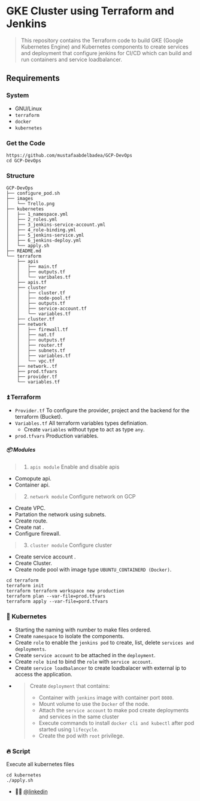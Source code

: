 # GKE Cluster using Terraform and Jenkins


>This repository contains the Terraform code to build GKE (Google Kubernetes Engine) and Kubernetes components to create services and deployment that configure jenkins for CI/CD which can build and run containers and service loadbalancer.  

## Requirements

### System

- GNU/Linux
- `terraform`
- `docker`
- `kubernetes`

### Get the Code
```
https://github.com/mustafaabdelbadea/GCP-DevOps
cd GCP-DevOps
```
### Structure

```
GCP-DevOps
├── configure_pod.sh
├── images
│   └── Trello.png
├── kubernetes
│   ├── 1_namespace.yml
│   ├── 2_roles.yml
│   ├── 3_jenkins-service-account.yml
│   ├── 4_role-binding.yml
│   ├── 5_jenkins-service.yml
│   ├── 6_jenkins-deploy.yml
│   └── apply.sh
├── README.md
└── terraform
    ├── apis
    │   ├── main.tf
    │   ├── outputs.tf
    │   └── varibales.tf
    ├── apis.tf
    ├── cluster
    │   ├── cluster.tf
    │   ├── node-pool.tf
    │   ├── outputs.tf
    │   ├── service-account.tf
    │   └── variables.tf
    ├── cluster.tf
    ├── network
    │   ├── firewall.tf
    │   ├── nat.tf
    │   ├── outputs.tf
    │   ├── router.tf
    │   ├── subnets.tf
    │   ├── variables.tf
    │   └── vpc.tf
    ├── network..tf
    ├── prod.tfvars
    ├── provider.tf
    └── variables.tf
```

### ⏫ Terraform
- `Provider.tf` To configure the provider, project and the backend for the terraform (Bucket).
- `Variables.tf` All terraform variables types definiation.
    - Create `variables` without type to act as type `any`.
- `prod.tfvars` Production variables.
##### :package: Modules

> 1. `apis module` Enable and disable apis 
- Comopute api.
- Container api.
> 2. `network module` Configure network on GCP 
- Create VPC.
- Partation the network using subnets.
- Create route.
- Create nat .
- Configure firewall.
> 3. `cluster module` Configure cluster
- Create service account .
- Create Cluster.
- Create node pool with image type `UBUNTU_CONTAINERD (Docker)`.

```
cd terraform 
terraform init
terraform terraform workspace new production
terraform plan --var-file=prod.tfvars
terraform apply --var-file=pord.tfvars 
```

### :ship: Kubernetes
- Starting the naming with number to make files ordered.
- Create `namespace` to isolate the components.
- Create `role` to enable the `jenkins pod` to create, list, delete `services and deployments`.
- Create `service account` to be attached in the `deployment`.
- Create `role bind` to bind the `role` with `service account`.
- Create `service loadbalancer` to create loadbalacer with external ip to access the application.
- >Create `deployment` that contains:
    > - Container with `jenkins` image with container port `8080`.
    > - Mount volume to use the `Docker` of the node.
    > - Attach the `service account` to make pod create deployments and services in the same cluster
    > - Execute commands to install `docker cli and kubectl` after pod started using `lifecycle`.
    > - Create the pod with `root` privilege.

### :fire: Script
Execute all kubernetes files
```
cd kubernetes
./apply.sh
```

- :man_technologist: [@linkedin](https://www.linkedin.com/in/mustafa-abdelbadea/)
